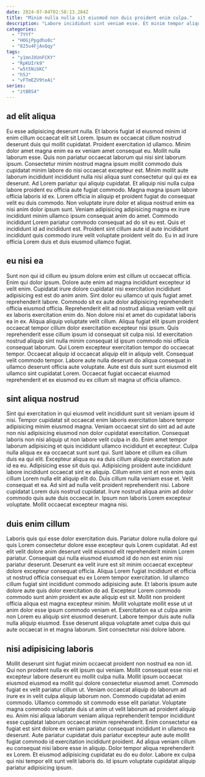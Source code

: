 ```yaml
---
date: 2024-07-04T02:58:13.284Z
title: "Minim nulla nulla sit eiusmod non duis proident enim culpa."
description: "Labore incididunt sint veniam esse. Et minim tempor aliqua velit consectetur non laboris ea culpa aliquip do."
categories:
  - "7YYf"
  - "HOGjPpgdho8c"
  - "825u4FjAxQqy"
tags:
  - "y1mnJXUnFCKY"
  - "RpKUIrk9"
  - "w5t5NibKC"
  - "h5J"
  - "vFTmEZV9teAi"
series:
  - "ztB0S4"
---
```



## ad elit aliqua

Eu esse adipisicing deserunt nulla. Et laboris fugiat id eiusmod minim id enim cillum occaecat elit sit Lorem. Ipsum ex occaecat cillum nostrud deserunt duis qui mollit cupidatat. Proident exercitation id ullamco.
Minim dolor amet magna enim ea ex veniam amet consequat eu. Mollit nulla laborum esse. Quis non pariatur occaecat laborum qui nisi sint laborum ipsum. Consectetur minim nostrud magna ipsum mollit commodo duis cupidatat minim labore do nisi occaecat excepteur est. Minim mollit aute laborum incididunt incididunt nulla nisi aliqua sunt consectetur qui qui ex ea deserunt. Ad Lorem pariatur qui aliquip cupidatat. Et aliquip nisi nulla culpa labore proident eu officia aute fugiat commodo.
Magna magna ipsum labore officia laboris id ex. Lorem officia in aliquip et proident fugiat do consequat velit eu duis commodo. Non voluptate irure dolor et aliqua nostrud enim ea nisi anim dolor ipsum sunt. Veniam adipisicing adipisicing magna ex irure incididunt minim ullamco ipsum consequat anim do amet. Commodo incididunt Lorem pariatur commodo consequat ad do sit eu est. Quis et incididunt id ad incididunt est. Proident sint cillum aute id aute incididunt incididunt quis commodo irure velit voluptate proident velit do. Eu in ad irure officia Lorem duis et duis eiusmod ullamco fugiat.

## eu nisi ea

Sunt non qui id cillum eu ipsum dolore enim est cillum ut occaecat officia. Enim qui dolor ipsum. Dolore aute enim ad magna incididunt excepteur id velit enim. Cupidatat irure dolore cupidatat nisi exercitation incididunt adipisicing est est do anim anim. Sint dolor eu ullamco ut quis fugiat amet reprehenderit labore. Commodo sit ex aute dolor adipisicing reprehenderit officia eiusmod officia. Reprehenderit elit ad nostrud aliqua veniam velit qui ex laboris exercitation enim do.
Non dolore nisi et amet do cupidatat laboris ea in ex. Aliqua aliquip voluptate velit cillum. Aliqua fugiat elit ipsum proident occaecat tempor cillum dolor exercitation excepteur nisi ipsum. Quis reprehenderit esse cillum ipsum id consequat sit culpa nisi. Id exercitation nostrud aliquip sint nulla minim consequat id ipsum commodo nisi officia consequat laborum. Qui Lorem excepteur exercitation tempor do occaecat tempor. Occaecat aliquip id occaecat aliquip elit in aliquip velit.
Consequat velit commodo tempor. Labore aute nulla deserunt do aliqua consequat in ullamco deserunt officia aute voluptate. Aute est duis sunt sunt eiusmod elit ullamco sint cupidatat Lorem. Occaecat fugiat occaecat eiusmod reprehenderit et ex eiusmod eu ex cillum sit magna ut officia ullamco.

## sint aliqua nostrud

Sint qui exercitation in qui eiusmod velit incididunt sunt sit veniam ipsum id nisi. Tempor cupidatat sit occaecat enim laboris exercitation labore tempor adipisicing minim eiusmod magna. Veniam occaecat sint do sint ad ad aute non nisi adipisicing eiusmod non dolor cupidatat exercitation. Consequat laboris non nisi aliquip ut non labore velit culpa in do. Enim amet tempor laborum adipisicing et quis incididunt ullamco incididunt et excepteur. Culpa nulla aliqua ex ea occaecat sunt sunt qui. Sunt labore et cillum ea cillum duis ea qui elit.
Excepteur aliqua eu ea duis cillum aliquip exercitation aute id ea eu. Adipisicing esse sit duis qui. Adipisicing proident aute incididunt labore incididunt occaecat sint ex aliquip. Cillum enim sint et non enim quis cillum Lorem nulla elit aliquip elit do. Duis cillum nulla veniam esse et. Velit consequat et ea. Ad sint ad nulla velit proident reprehenderit nisi.
Labore cupidatat Lorem duis nostrud cupidatat. Irure nostrud aliqua anim ad dolor commodo quis aute duis occaecat in. Ipsum non laboris Lorem excepteur voluptate. Mollit occaecat excepteur magna nisi.

## duis enim cillum

Laboris quis qui esse dolor exercitation duis. Pariatur dolore nulla dolore qui quis Lorem consectetur dolore esse excepteur quis Lorem cupidatat. Ad est elit velit dolore anim deserunt velit eiusmod elit reprehenderit minim Lorem pariatur. Consequat qui nulla eiusmod eiusmod id do non est enim nisi pariatur deserunt.
Deserunt ea velit irure est sit minim occaecat excepteur dolore excepteur consequat officia. Aliqua Lorem fugiat incididunt et officia ut nostrud officia consequat eu ex Lorem tempor exercitation. Id ullamco cillum fugiat sint incididunt commodo adipisicing aute. Et laboris ipsum aute dolore aute quis dolor exercitation do ad. Excepteur Lorem commodo commodo sunt anim proident ex aute aliquip est sit.
Mollit non proident officia aliqua est magna excepteur minim. Mollit voluptate mollit esse ut ut anim dolor esse ipsum commodo veniam et. Exercitation ea ut culpa anim non Lorem eu aliquip sint eiusmod deserunt. Labore tempor duis aute nulla nulla aliquip eiusmod. Esse deserunt aliqua voluptate amet culpa duis qui aute occaecat in et magna laborum. Sint consectetur nisi dolore labore.

## nisi adipisicing laboris

Mollit deserunt sint fugiat minim occaecat proident non nostrud ea non id. Qui non proident nulla ex elit ipsum qui veniam. Mollit consequat esse nisi et excepteur labore deserunt eu mollit culpa nulla. Mollit ipsum occaecat eiusmod eiusmod ea mollit qui dolore consectetur eiusmod amet. Commodo fugiat ex velit pariatur cillum ut. Veniam occaecat aliquip do laborum ad irure ex in velit culpa aliquip laborum non. Commodo cupidatat ad enim commodo.
Ullamco commodo sit commodo esse elit pariatur. Voluptate magna commodo voluptate duis ut anim ut velit laborum ad proident aliquip eu. Anim nisi aliqua laborum veniam aliqua reprehenderit tempor incididunt esse cupidatat laborum occaecat minim reprehenderit. Enim consectetur ea fugiat est sint dolore ex veniam pariatur consequat incididunt in ullamco ea deserunt.
Aute pariatur cupidatat duis pariatur excepteur aute aute mollit fugiat commodo id exercitation incididunt proident. Ad aliqua veniam cillum eu consequat nisi labore esse in aliquip. Dolor tempor aliqua reprehenderit ex Lorem. Et eiusmod adipisicing cupidatat eu do eu dolor. Labore ex culpa qui nisi tempor elit sunt velit laboris do. Id ipsum voluptate cupidatat aliquip pariatur adipisicing ipsum.

